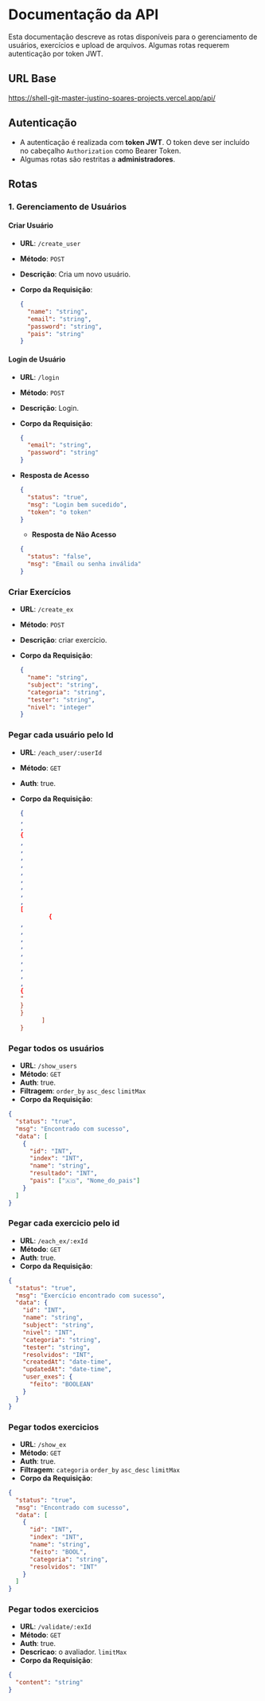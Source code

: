 # Documentação da API

Esta documentação descreve as rotas disponíveis para o gerenciamento de usuários, exercícios e upload de arquivos. Algumas rotas requerem autenticação por token JWT.

## URL Base

https://shell-git-master-justino-soares-projects.vercel.app/api/

## Autenticação

- A autenticação é realizada com **token JWT**. O token deve ser incluído no cabeçalho `Authorization` como Bearer Token.
- Algumas rotas são restritas a **administradores**.

## Rotas

### 1. Gerenciamento de Usuários

#### Criar Usuário

- **URL**: `/create_user`
- **Método**: `POST`
- **Descrição**: Cria um novo usuário.
- **Corpo da Requisição**:

  ```json
  {
    "name": "string",
    "email": "string",
    "password": "string",
    "pais": "string"
  }
  ```

#### Login de Usuário

- **URL**: `/login`
- **Método**: `POST`
- **Descrição**: Login.
- **Corpo da Requisição**:

  ```json
  {
    "email": "string",
    "password": "string"
  }
  ```

- **Resposta de Acesso**

  ```json
  {
    "status": "true",
    "msg": "Login bem sucedido",
    "token": "o token"
  }
  ```

  - **Resposta de Não Acesso**

  ```json
  {
    "status": "false",
    "msg": "Email ou senha inválida"
  }
  ```

### Criar Exercícios

- **URL**: `/create_ex`
- **Método**: `POST`
- **Descrição**: criar exercício.
- **Corpo da Requisição**:

  ```json
  {
    "name": "string",
    "subject": "string",
    "categoria": "string",
    "tester": "string",
    "nivel": "integer"
  }
  ```

### Pegar cada usuário pelo Id

- **URL**: `/each_user/:userId`
- **Método**: `GET`
- **Auth**: true.
- **Corpo da Requisição**:

  ```json
  {
  ,
  ,
  {
  ,
  ,
  ,
  ,
  ,
  ,
  ,
  ,
  ,
  [
          {
  ,
  ,
  ,
  ,
  ,
  ,
  ,
  ,
  ,
  {
  "
  }
  }
        ]
  }
  ```

### Pegar todos os usuários

- **URL**: `/show_users`
- **Método**: `GET`
- **Auth**: true.
- **Filtragem**: `order_by` `asc_desc` `limitMax`
- **Corpo da Requisição**:

```json
{
  "status": "true",
  "msg": "Encontrado com sucesso",
  "data": [
    {
      "id": "INT",
      "index": "INT",
      "name": "string",
      "resultado": "INT",
      "pais": ["🇦🇴", "Nome_do_pais"]
    }
  ]
}
```

### Pegar cada exercicio pelo id

- **URL**: `/each_ex/:exId`
- **Método**: `GET`
- **Auth**: true.
- **Corpo da Requisição**:

```json
{
  "status": "true",
  "msg": "Exercício encontrado com sucesso",
  "data": {
    "id": "INT",
    "name": "string",
    "subject": "string",
    "nivel": "INT",
    "categoria": "string",
    "tester": "string",
    "resolvidos": "INT",
    "createdAt": "date-time",
    "updatedAt": "date-time",
    "user_exes": {
      "feito": "BOOLEAN"
    }
  }
}
```

### Pegar todos exercicios

- **URL**: `/show_ex`
- **Método**: `GET`
- **Auth**: true.
- **Filtragem**: `categoria` `order_by` `asc_desc` `limitMax`
- **Corpo da Requisição**:

```json
{
  "status": "true",
  "msg": "Encontrado com sucesso",
  "data": [
    {
      "id": "INT",
      "index": "INT",
      "name": "string",
      "feito": "BOOL",
      "categoria": "string",
      "resolvidos": "INT"
    }
  ]
}
```

### Pegar todos exercicios

- **URL**: `/validate/:exId`
- **Método**: `GET`
- **Auth**: true.
- **Descricao**: o avaliador.
  `limitMax`
- **Corpo da Requisição**:

```json
{
  "content": "string"
}
```
